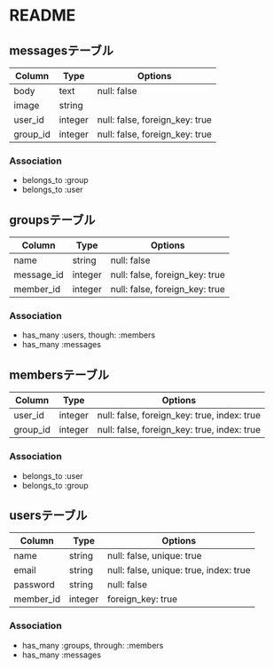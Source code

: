 # README

## messagesテーブル

|Column|Type|Options|
|--------|-------|-------------|
|body|text|null: false|
|image|string||
|user_id|integer|null: false, foreign_key: true|
|group_id|integer|null: false, foreign_key: true|

### Association
- belongs_to :group
- belongs_to :user


## groupsテーブル
|Column|Type|Options|
|--------|-------|-------------|
|name|string|null: false|
|message_id|integer|null: false, foreign_key: true|
|member_id|integer|null: false, foreign_key: true|

### Association
- has_many  :users, though: :members
- has_many :messages


## membersテーブル
|Column|Type|Options|
|--------|-------|-------------|
|user_id|integer|null: false, foreign_key: true, index: true|
|group_id|integer|null: false, foreign_key: true, index: true|

### Association
- belongs_to :user
- belongs_to :group


## usersテーブル
|Column|Type|Options|
|--------|-------|-------------|
|name|string|null: false, unique: true|
|email|string|null: false, unique: true, index: true|
|password|string|null: false|
|member_id|integer|foreign_key: true|

### Association
- has_many :groups, through: :members
- has_many :messages

